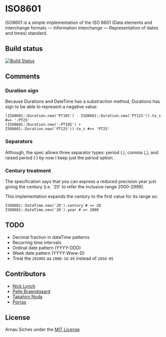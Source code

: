# ISO8601

ISO8601 is a simple implementation of the ISO 8601 (Data elements and 
interchange formats — Information interchange — Representation of dates and 
times) standard.

## Build status

[![Build Status](https://secure.travis-ci.org/arnau/ISO8601.png?branch=master)](http://travis-ci.org/arnau/ISO8601/)


## Comments

### Duration sign

Because Durations and DateTime has a substraction method, Durations has sign to be able to represent a negative value:

    (ISO8601::Duration.new('PT10S') - ISO8601::Duration.new('PT12S')).to_s #=> '-PT2S'
    (ISO8601::Duration.new('-PT10S') + ISO8601::Duration.new('PT12S')).to_s #=> 'PT2S'

### Separators

Although, the spec allows three separator types: period (.), comma (,), and raised period (·) by now I keep just the period option.

### Century treatment

The specification says that you can express a reduced precision year
just giving the century (i.e. '20' to refer the inclusive range 2000-2999).

This implementation expands the century to the first value for its range
so:

    ISO8601::DateTime.new('20').century # => 20
    ISO8601::DateTime.new('20').year # => 2000


## TODO

* Decimal fraction in dateTime patterns
* Recurring time intervals
* Ordinal date pattern (YYYY-DDD)
* Week date pattern (YYYY-Www-D)
* Treat the `201005` as `2000-10-05` instead of `2010-05`

## Contributors

* [Nick Lynch](https://github.com/njlynch)
* [Pelle Braendgaard](https://github.com/pelle)
* [Takahiro Noda](https://github.com/tnoda)
* [Porras](https://github.com/porras)

## License

Arnau Siches under the [MIT License](https://github.com/arnau/ISO8601/blob/master/LICENSE)

